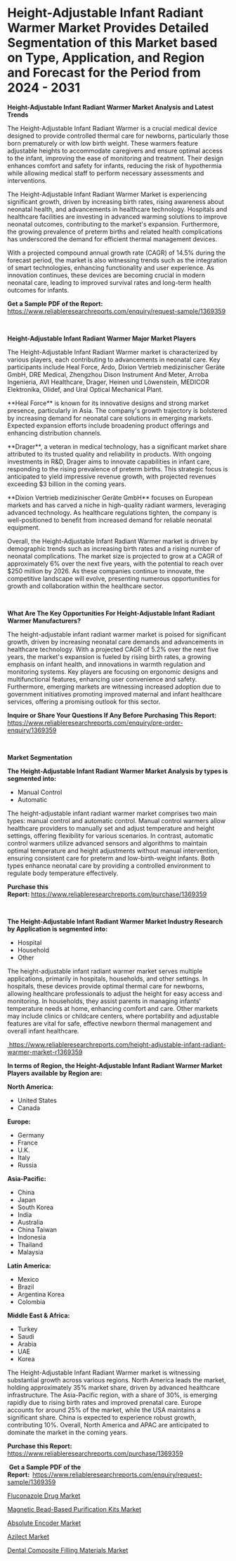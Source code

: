 <p><h1>Height-Adjustable Infant Radiant Warmer Market Provides Detailed Segmentation of this Market based on Type, Application, and Region and Forecast for the Period from 2024 - 2031</h1></p><p><strong>Height-Adjustable Infant Radiant Warmer Market Analysis and Latest Trends</strong></p>
<p><p>The Height-Adjustable Infant Radiant Warmer is a crucial medical device designed to provide controlled thermal care for newborns, particularly those born prematurely or with low birth weight. These warmers feature adjustable heights to accommodate caregivers and ensure optimal access to the infant, improving the ease of monitoring and treatment. Their design enhances comfort and safety for infants, reducing the risk of hypothermia while allowing medical staff to perform necessary assessments and interventions.</p><p>The Height-Adjustable Infant Radiant Warmer Market is experiencing significant growth, driven by increasing birth rates, rising awareness about neonatal health, and advancements in healthcare technology. Hospitals and healthcare facilities are investing in advanced warming solutions to improve neonatal outcomes, contributing to the market's expansion. Furthermore, the growing prevalence of preterm births and related health complications has underscored the demand for efficient thermal management devices.</p><p>With a projected compound annual growth rate (CAGR) of 14.5% during the forecast period, the market is also witnessing trends such as the integration of smart technologies, enhancing functionality and user experience. As innovation continues, these devices are becoming crucial in modern neonatal care, leading to improved survival rates and long-term health outcomes for infants.</p></p>
<p><strong>Get a Sample PDF of the Report:&nbsp;</strong> <a href="https://www.reliableresearchreports.com/enquiry/request-sample/1369359?utm_campaign=32&utm_medium=2&utm_source=Github&utm_content=ia&utm_term=06122024&utm_id=height-adjustable-infant-radiant-warmer">https://www.reliableresearchreports.com/enquiry/request-sample/1369359</a></p>
<p>&nbsp;</p>
<p><strong>Height-Adjustable Infant Radiant Warmer Major Market Players</strong></p>
<p><p>The Height-Adjustable Infant Radiant Warmer market is characterized by various players, each contributing to advancements in neonatal care. Key participants include Heal Force, Ardo, Dixion Vertrieb medizinischer Geräte GmbH, DRE Medical, Zhengzhou Dison Instrument And Meter, Arroba Ingenieria, AVI Healthcare, Drager, Heinen und Löwenstein, MEDICOR Elektronika, Olidef, and Ural Optical Mechanical Plant.</p><p>**Heal Force** is known for its innovative designs and strong market presence, particularly in Asia. The company's growth trajectory is bolstered by increasing demand for neonatal care solutions in emerging markets. Expected expansion efforts include broadening product offerings and enhancing distribution channels.</p><p>**Drager**, a veteran in medical technology, has a significant market share attributed to its trusted quality and reliability in products. With ongoing investments in R&D, Drager aims to innovate capabilities in infant care, responding to the rising prevalence of preterm births. This strategic focus is anticipated to yield impressive revenue growth, with projected revenues exceeding $3 billion in the coming years.</p><p>**Dixion Vertrieb medizinischer Geräte GmbH** focuses on European markets and has carved a niche in high-quality radiant warmers, leveraging advanced technology. As healthcare regulations tighten, the company is well-positioned to benefit from increased demand for reliable neonatal equipment.</p><p>Overall, the Height-Adjustable Infant Radiant Warmer market is driven by demographic trends such as increasing birth rates and a rising number of neonatal complications. The market size is projected to grow at a CAGR of approximately 6% over the next five years, with the potential to reach over $250 million by 2026. As these companies continue to innovate, the competitive landscape will evolve, presenting numerous opportunities for growth and collaboration within the healthcare sector.</p></p>
<p>&nbsp;</p>
<p><strong>What Are The Key Opportunities For Height-Adjustable Infant Radiant Warmer Manufacturers?</strong></p>
<p><p>The height-adjustable infant radiant warmer market is poised for significant growth, driven by increasing neonatal care demands and advancements in healthcare technology. With a projected CAGR of 5.2% over the next five years, the market's expansion is fueled by rising birth rates, a growing emphasis on infant health, and innovations in warmth regulation and monitoring systems. Key players are focusing on ergonomic designs and multifunctional features, enhancing user convenience and safety. Furthermore, emerging markets are witnessing increased adoption due to government initiatives promoting improved maternal and infant healthcare services, offering a promising outlook for this sector.</p></p>
<p><strong>Inquire or Share Your Questions If Any Before Purchasing This Report:</strong> <a href="https://www.reliableresearchreports.com/enquiry/pre-order-enquiry/1369359?utm_campaign=32&utm_medium=2&utm_source=Github&utm_content=ia&utm_term=06122024&utm_id=height-adjustable-infant-radiant-warmer">https://www.reliableresearchreports.com/enquiry/pre-order-enquiry/1369359</a></p>
<p>&nbsp;</p>
<p><strong>Market Segmentation</strong></p>
<p><strong>The Height-Adjustable Infant Radiant Warmer Market Analysis by types is segmented into:</strong></p>
<p><ul><li>Manual Control</li><li>Automatic</li></ul></p>
<p><p>The height-adjustable infant radiant warmer market comprises two main types: manual control and automatic control. Manual control warmers allow healthcare providers to manually set and adjust temperature and height settings, offering flexibility for various scenarios. In contrast, automatic control warmers utilize advanced sensors and algorithms to maintain optimal temperature and height adjustments without manual intervention, ensuring consistent care for preterm and low-birth-weight infants. Both types enhance neonatal care by providing a controlled environment to regulate body temperature effectively.</p></p>
<p><strong>Purchase this Report:&nbsp;</strong><a href="https://www.reliableresearchreports.com/purchase/1369359?utm_campaign=32&utm_medium=2&utm_source=Github&utm_content=ia&utm_term=06122024&utm_id=height-adjustable-infant-radiant-warmer">https://www.reliableresearchreports.com/purchase/1369359</a></p>
<p>&nbsp;</p>
<p><strong>The Height-Adjustable Infant Radiant Warmer Market Industry Research by Application is segmented into:</strong></p>
<p><ul><li>Hospital</li><li>Household</li><li>Other</li></ul></p>
<p><p>The height-adjustable infant radiant warmer market serves multiple applications, primarily in hospitals, households, and other settings. In hospitals, these devices provide optimal thermal care for newborns, allowing healthcare professionals to adjust the height for easy access and monitoring. In households, they assist parents in managing infants' temperature needs at home, enhancing comfort and care. Other markets may include clinics or childcare centers, where portability and adjustable features are vital for safe, effective newborn thermal management and overall infant healthcare.</p></p>
<p><a href="https://www.reliableresearchreports.com/height-adjustable-infant-radiant-warmer-market-r1369359?utm_campaign=32&utm_medium=2&utm_source=Github&utm_content=ia&utm_term=06122024&utm_id=height-adjustable-infant-radiant-warmer">&nbsp;https://www.reliableresearchreports.com/height-adjustable-infant-radiant-warmer-market-r1369359</a></p>
<p><strong>In terms of Region, the Height-Adjustable Infant Radiant Warmer Market Players available by Region are:</strong></p>
<p>
    <p> <strong> North America: </strong>
        <ul>
            <li>United States</li>
            <li>Canada</li>
        </ul>
        </p> 
    <p> <strong> Europe: </strong>
        <ul>
            <li>Germany</li>
            <li>France</li>
            <li>U.K.</li>
            <li>Italy</li>
            <li>Russia</li>
        </ul>
        </p> 
    <p> <strong> Asia-Pacific: </strong>
        <ul>
            <li>China</li>
            <li>Japan</li>
            <li>South Korea</li>
            <li>India</li>
            <li>Australia</li>
            <li>China Taiwan</li>
            <li>Indonesia</li>
            <li>Thailand</li>
            <li>Malaysia</li>
        </ul>
        </p> 
    <p> <strong> Latin America: </strong>
        <ul>
            <li>Mexico</li>
            <li>Brazil</li>
            <li>Argentina Korea</li>
            <li>Colombia</li>
        </ul>
        </p> 
    <p> <strong> Middle East & Africa: </strong>
        <ul>
            <li>Turkey</li>
            <li>Saudi</li>
            <li>Arabia</li>
            <li>UAE</li>
            <li>Korea</li>
        </ul>
    </p>
    </p>
<p><p>The Height-Adjustable Infant Radiant Warmer market is witnessing substantial growth across various regions. North America leads the market, holding approximately 35% market share, driven by advanced healthcare infrastructure. The Asia-Pacific region, with a share of 30%, is emerging rapidly due to rising birth rates and improved prenatal care. Europe accounts for around 25% of the market, while the USA maintains a significant share. China is expected to experience robust growth, contributing 10%. Overall, North America and APAC are anticipated to dominate the market in the coming years.</p></p>
<p><strong>Purchase this Report: </strong><a href="https://www.reliableresearchreports.com/purchase/1369359?utm_campaign=32&utm_medium=2&utm_source=Github&utm_content=ia&utm_term=06122024&utm_id=height-adjustable-infant-radiant-warmer">https://www.reliableresearchreports.com/purchase/1369359</a></p>
<p>&nbsp;<strong>Get a Sample PDF of the Report:&nbsp;&nbsp;</strong><a href="https://www.reliableresearchreports.com/enquiry/request-sample/1369359?utm_campaign=32&utm_medium=2&utm_source=Github&utm_content=ia&utm_term=06122024&utm_id=height-adjustable-infant-radiant-warmer">https://www.reliableresearchreports.com/enquiry/request-sample/1369359</a></p>
<p><strong></strong></p>
<p><p><a href="https://www.linkedin.com/pulse/emerging-opportunities-challenges-global-fluconazole-drug-wda1e?utm_campaign=32&utm_medium=2&utm_source=Github&utm_content=ia&utm_term=06122024&utm_id=height-adjustable-infant-radiant-warmer">Fluconazole Drug Market</a></p><p><a href="https://github.com/rahu1506/Market-Research-Report-List-6/blob/main/magnetic-bead-based-purification-kits-market.md?utm_campaign=32&utm_medium=2&utm_source=Github&utm_content=ia&utm_term=06122024&utm_id=height-adjustable-infant-radiant-warmer">Magnetic Bead-Based Purification Kits Market</a></p><p><a href="https://github.com/MonroeBullock54/Market-Research-Report-List-1/blob/main/absolute-encoder-market.md?utm_campaign=32&utm_medium=2&utm_source=Github&utm_content=ia&utm_term=06122024&utm_id=height-adjustable-infant-radiant-warmer">Absolute Encoder Market</a></p><p><a href="https://www.linkedin.com/pulse/detailed-analysis-azilect-market-decision-making-forecasted-lxqde?utm_campaign=32&utm_medium=2&utm_source=Github&utm_content=ia&utm_term=06122024&utm_id=height-adjustable-infant-radiant-warmer">Azilect Market</a></p><p><a href="https://issuu.com/reportprime-2/docs/dental-composite-filling-materials-market-size-203?utm_campaign=32&utm_medium=2&utm_source=Github&utm_content=ia&utm_term=06122024&utm_id=height-adjustable-infant-radiant-warmer">Dental Composite Filling Materials Market</a></p></p>